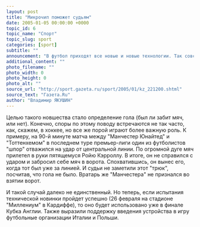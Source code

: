 ```yaml
---
layout: post
title: "Микрочип поможет судьям"
date: 2005-01-05 00:00:00 +0000
topic_id: 6
topic_name: "Спорт"
topic_slug: sport
categories: [sport]
subtitle: ""
announcement: "В футбол приходят все новые и новые технологии. Так совсем скоро на поле появится необычный мяч, с вживленным внутрь микрочипом. Именно такую задумку реализовала компания Adidas, а ФИФА решила попробовать внедрить ее в игру."
additional_content: ""
photo_filename: ""
photo_width: 0
photo_height: 0
photo_alt: ""
source_url: "http://sport.gazeta.ru/sport/2005/01/kz_221200.shtml"
source_text: "Газета.Ru"
author: "Владимир ЯКУШИН"
---
```

Целью такого новшества стало определение гола (был ли забит мяч, или нет). Конечно, споры по этому поводу встречаются не так часто, как, скажем, в хоккее, но все же порой играют более важную роль. К примеру, на 90-й минуте матча между "Манчестер Юнайтед" и "Тоттенхемом" в последнем туре премьер-лиги один из футболистов "шпор" отважился на удар от центральной линии. По огромной дуге мяч прилетел в руки пятящемуся Ройю Кэрроллу. В итоге, он не справился с ударом и забросил себе мяч в ворота. Спохватившись, он вынес его, когда тот был уже за линией. И судьи не заметили этот "трюк", посчитав, что гола не было. Вратарь же "Манчестера" не признался во взятии ворот.

И такой случай далеко не единственный. Но теперь, если испытания технической новинки пройдет успешно (26 февраля на стадионе "Миллениум" в Кардиффе), то оно будет использовано уже в финале Кубка Англии. Также выразили поддержку введения устройства в игру футбольные организации Италии и Польши.
